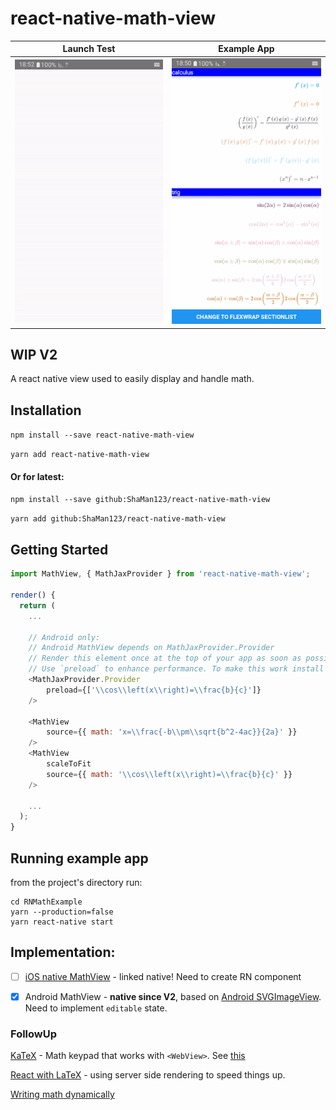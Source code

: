 # react-native-math-view

| Launch Test | Example App |
| --- | --- |
| ![Launch](./docs/launchAndroid.gif) | ![Example App](./docs/exampleAndroid.gif) |


## WIP V2

A react native view used to easily display and handle math.

## Installation

`npm install --save react-native-math-view`

`yarn add react-native-math-view`

#### Or for latest:

`npm install --save github:ShaMan123/react-native-math-view`

`yarn add github:ShaMan123/react-native-math-view`

## Getting Started
```js
import MathView, { MathJaxProvider } from 'react-native-math-view';

render() {
  return (
    ...
    
    // Android only:
    // Android MathView depends on MathJaxProvider.Provider
    // Render this element once at the top of your app as soon as possible
    // Use `preload` to enhance performance. To make this work install '@react-native-community/async-storage'
    <MathJaxProvider.Provider
        preload={['\\cos\\left(x\\right)=\\frac{b}{c}']}
    />
    
    <MathView
        source={{ math: 'x=\\frac{-b\\pm\\sqrt{b^2-4ac}}{2a}' }}
    /> 
    <MathView
		scaleToFit
        source={{ math: '\\cos\\left(x\\right)=\\frac{b}{c}' }}
    /> 
    
    ...
  );
}

```

## Running example app
from the project's directory run:
```
cd RNMathExample
yarn --production=false
yarn react-native start
```

## Implementation:
  - [ ] [iOS native MathView](https://github.com/kostub/iosMath) - linked native! Need to create RN component

  - [x] Android MathView - **native since V2**, based on [Android SVGImageView](https://bigbadaboom.github.io/androidsvg). Need to implement `editable` state.

### FollowUp

[KaTeX](https://github.com/Khan/KaTeX) - Math keypad that works with `<WebView>`. See [this](https://github.com/ShaMan123/math-input)

[React with LaTeX](https://github.com/Pomax/BezierInfo-2) - using server side rendering to speed things up.

[Writing math dynamically](https://github.com/nicolewhite/algebra.js)

